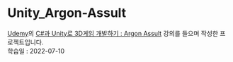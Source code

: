 Unity_Argon-Assult
==================   
[Udemy](https://www.udemy.com, "Udemy Link")의 [C#과 Unity로 3D게임 개발하기 : Argon Assult](https://www.udemy.com/course/best-3d-c-unity/learn/lecture/28433658?start=0#overview, "Argon Assult Lecture Link") 강의를 들으며 작성한 프로젝트입니다.   
학습일 : 2022-07-10
